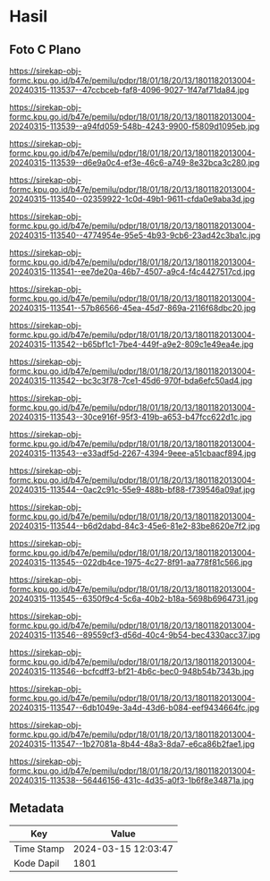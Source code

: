 # Hasil

## Foto C Plano

https://sirekap-obj-formc.kpu.go.id/b47e/pemilu/pdpr/18/01/18/20/13/1801182013004-20240315-113537--47ccbceb-faf8-4096-9027-1f47af71da84.jpg

https://sirekap-obj-formc.kpu.go.id/b47e/pemilu/pdpr/18/01/18/20/13/1801182013004-20240315-113539--a94fd059-548b-4243-9900-f5809d1095eb.jpg

https://sirekap-obj-formc.kpu.go.id/b47e/pemilu/pdpr/18/01/18/20/13/1801182013004-20240315-113539--d6e9a0c4-ef3e-46c6-a749-8e32bca3c280.jpg

https://sirekap-obj-formc.kpu.go.id/b47e/pemilu/pdpr/18/01/18/20/13/1801182013004-20240315-113540--02359922-1c0d-49b1-9611-cfda0e9aba3d.jpg

https://sirekap-obj-formc.kpu.go.id/b47e/pemilu/pdpr/18/01/18/20/13/1801182013004-20240315-113540--4774954e-95e5-4b93-9cb6-23ad42c3ba1c.jpg

https://sirekap-obj-formc.kpu.go.id/b47e/pemilu/pdpr/18/01/18/20/13/1801182013004-20240315-113541--ee7de20a-46b7-4507-a9c4-f4c4427517cd.jpg

https://sirekap-obj-formc.kpu.go.id/b47e/pemilu/pdpr/18/01/18/20/13/1801182013004-20240315-113541--57b86566-45ea-45d7-869a-2116f68dbc20.jpg

https://sirekap-obj-formc.kpu.go.id/b47e/pemilu/pdpr/18/01/18/20/13/1801182013004-20240315-113542--b65bf1c1-7be4-449f-a9e2-809c1e49ea4e.jpg

https://sirekap-obj-formc.kpu.go.id/b47e/pemilu/pdpr/18/01/18/20/13/1801182013004-20240315-113542--bc3c3f78-7ce1-45d6-970f-bda6efc50ad4.jpg

https://sirekap-obj-formc.kpu.go.id/b47e/pemilu/pdpr/18/01/18/20/13/1801182013004-20240315-113543--30ce916f-95f3-419b-a653-b47fcc622d1c.jpg

https://sirekap-obj-formc.kpu.go.id/b47e/pemilu/pdpr/18/01/18/20/13/1801182013004-20240315-113543--e33adf5d-2267-4394-9eee-a51cbaacf894.jpg

https://sirekap-obj-formc.kpu.go.id/b47e/pemilu/pdpr/18/01/18/20/13/1801182013004-20240315-113544--0ac2c91c-55e9-488b-bf88-f739546a09af.jpg

https://sirekap-obj-formc.kpu.go.id/b47e/pemilu/pdpr/18/01/18/20/13/1801182013004-20240315-113544--b6d2dabd-84c3-45e6-81e2-83be8620e7f2.jpg

https://sirekap-obj-formc.kpu.go.id/b47e/pemilu/pdpr/18/01/18/20/13/1801182013004-20240315-113545--022db4ce-1975-4c27-8f91-aa778f81c566.jpg

https://sirekap-obj-formc.kpu.go.id/b47e/pemilu/pdpr/18/01/18/20/13/1801182013004-20240315-113545--6350f9c4-5c6a-40b2-b18a-5698b6964731.jpg

https://sirekap-obj-formc.kpu.go.id/b47e/pemilu/pdpr/18/01/18/20/13/1801182013004-20240315-113546--89559cf3-d56d-40c4-9b54-bec4330acc37.jpg

https://sirekap-obj-formc.kpu.go.id/b47e/pemilu/pdpr/18/01/18/20/13/1801182013004-20240315-113546--bcfcdff3-bf21-4b6c-bec0-948b54b7343b.jpg

https://sirekap-obj-formc.kpu.go.id/b47e/pemilu/pdpr/18/01/18/20/13/1801182013004-20240315-113547--6db1049e-3a4d-43d6-b084-eef9434664fc.jpg

https://sirekap-obj-formc.kpu.go.id/b47e/pemilu/pdpr/18/01/18/20/13/1801182013004-20240315-113547--1b27081a-8b44-48a3-8da7-e6ca86b2fae1.jpg

https://sirekap-obj-formc.kpu.go.id/b47e/pemilu/pdpr/18/01/18/20/13/1801182013004-20240315-113538--56446156-431c-4d35-a0f3-1b6f8e34871a.jpg


## Metadata

| Key        | Value               |
| ---------- | ------------------- |
| Time Stamp | 2024-03-15 12:03:47 |
| Kode Dapil | 1801                |



